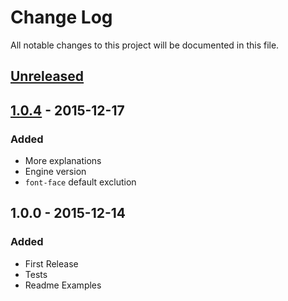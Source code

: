# Change Log
All notable changes to this project will be documented in this file.

## [Unreleased]

## [1.0.4] - 2015-12-17
### Added
- More explanations
- Engine version
- `font-face` default exclution

## 1.0.0 - 2015-12-14
### Added
- First Release
- Tests
- Readme Examples

[Unreleased]: https://github.com/Crimx/postcss-safe-important/compare/v1.0.4...HEAD
[1.0.4]: https://github.com/Crimx/postcss-safe-important/compare/v1.0.0...v1.0.4